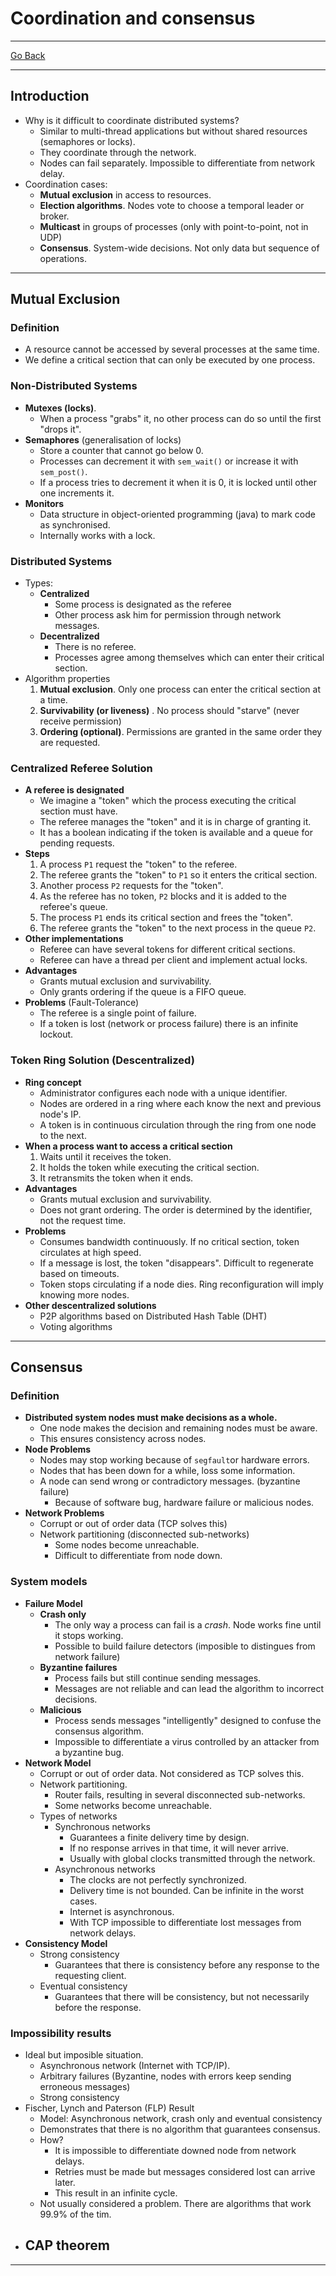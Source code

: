 # Coordination and consensus
---
[Go Back](../README.md)

---
## Introduction
- Why is it difficult to coordinate distributed systems?
	- Similar to multi-thread applications but without shared resources (semaphores or locks).
	- They coordinate through the network.
	- Nodes can fail separately. Impossible to differentiate from network delay.
- Coordination cases:
	- **Mutual exclusion** in access to resources.
	- **Election algorithms**. Nodes vote to choose a temporal leader or broker.
	- **Multicast** in groups of processes (only with point-to-point, not in UDP)
	- **Consensus**. System-wide decisions. Not only data but sequence of operations.
---
## Mutual Exclusion
### Definition
- A resource cannot be accessed by several processes at the same time.
- We define a critical section that can only be executed by one process.
### Non-Distributed Systems
- **Mutexes (locks)**.
	- When a process "grabs" it, no other process can do so until the first "drops it".
- **Semaphores** (generalisation of locks)
	- Store a counter that cannot go below 0.
	- Processes can decrement it with `sem_wait()` or increase it with `sem_post()`.
	- If a process tries to decrement it when it is 0, it is locked until other one increments it.
- **Monitors**
	- Data structure in object-oriented programming (java) to mark code as synchronised.
	- Internally works with a lock.
### Distributed Systems
- Types:
	- **Centralized**
		- Some process is designated as the referee
		- Other process ask him for permission through network messages.
	- **Decentralized**
		- There is no referee.
		- Processes agree among themselves which can enter their critical section.
- Algorithm properties
	1. **Mutual exclusion**. Only one process can enter the critical section at a time.
	2. **Survivability (or liveness)** . No process should "starve" (never receive permission)
	3. **Ordering (optional)**. Permissions are granted in the same order they are requested.
### Centralized Referee Solution
- **A referee is designated**
	- We imagine a "token" which the process executing the critical section must have.
	- The referee manages the "token" and it is in charge of granting it.
	- It has a boolean indicating if the token is available and a queue for pending requests.
- **Steps**
	1. A process `P1` request the "token" to the referee.
	2. The referee grants the "token" to `P1` so it enters the critical section.
	3. Another process `P2` requests for the "token".
	4. As the referee has no token, `P2` blocks and it is added to the referee's queue.
	5. The process `P1` ends its critical section and frees the "token".
	6. The referee grants the "token" to the next process in the queue `P2`.
- **Other implementations**
	- Referee can have several tokens for different critical sections.
	- Referee can have a thread per client and implement actual locks.
- **Advantages**
	- Grants mutual exclusion and survivability.
	- Only grants ordering if the queue is a FIFO queue.
- **Problems** (Fault-Tolerance)
	- The referee is a single point of failure.
	- If a token is lost (network or process failure) there is an infinite lockout.
### Token Ring Solution (Descentralized)
- **Ring concept**
	- Administrator configures each node with a unique identifier.
	- Nodes are ordered in a ring where each know the next and previous node's IP.
	- A token is in continuous circulation through the ring from one node to the next.
- **When a process want to access a critical section**
	1. Waits until it receives the token.
	2. It holds the token while executing the critical section.
	3. It retransmits the token when it ends.
- **Advantages**
	- Grants mutual exclusion and survivability.
	- Does not grant ordering. The order is determined by the identifier, not the request time.
- **Problems**
	- Consumes bandwidth continuously. If no critical section, token circulates at high speed.
	- If a message is lost, the token "disappears". Difficult to regenerate based on timeouts.
	- Token stops circulating if a node dies. Ring reconfiguration will imply knowing more nodes.
- **Other descentralized solutions**
	- P2P algorithms based on Distributed Hash Table (DHT)
	- Voting algorithms
---
## Consensus
### Definition
- **Distributed system nodes must make decisions as a whole.**
	- One node makes the decision and remaining nodes must be aware.
	- This ensures consistency across nodes.
- **Node Problems**
	- Nodes may stop working because of `segfault`or hardware errors.
	- Nodes that has been down for a while, loss some information.
	- A node can send wrong or contradictory messages. (byzantine failure)
		- Because of software bug, hardware failure or malicious nodes.
- **Network Problems**
	- Corrupt or out of order data (TCP solves this)
	- Network partitioning (disconnected sub-networks)
		- Some nodes become unreachable.
		- Difficult to differentiate from node down.
### System models
- **Failure Model**
	- **Crash only**
		- The only way a process can fail is a _crash_. Node works fine until it stops working.
		- Possible to build failure detectors (imposible to distingues from network failure)
	- **Byzantine failures**
		- Process fails but still continue sending messages.
		- Messages are not reliable and can lead the algorithm to incorrect decisions.
	- **Malicious**
		- Process sends messages "intelligently" designed to confuse the consensus algorithm.
		- Impossible to differentiate a virus controlled by an attacker from a byzantine bug.
- **Network Model**
	- Corrupt or out of order data. Not considered as TCP solves this.
	- Network partitioning.
		- Router fails, resulting in several disconnected sub-networks.
		- Some networks become unreachable.
	- Types of networks
		- Synchronous networks
			- Guarantees a finite delivery time by design.
			- If no response arrives in that time, it will never arrive.
			- Usually with global clocks transmitted through the network.
		- Asynchronous networks
			- The clocks are not perfectly synchronized.
			- Delivery time is not bounded. Can be infinite in the worst cases.
			- Internet is asynchronous.
			- With TCP impossible to differentiate lost messages from network delays.
- **Consistency Model**
	- Strong consistency
		- Guarantees that there is consistency before any response to the requesting client.
	- Eventual consistency
		- Guarantees that there will be consistency, but not necessarily before the response.
### Impossibility results
- Ideal but imposible situation.
	- Asynchronous network (Internet with TCP/IP).
	- Arbitrary failures (Byzantine, nodes with errors keep sending erroneous messages)
	- Strong consistency
- Fischer, Lynch and Paterson (FLP) Result
	- Model: Asynchronous network, crash only and eventual consistency
	- Demonstrates that there is no algorithm that guarantees consensus.
	- How?
		- It is impossible to differentiate downed node from network delays.
		- Retries must be made but messages considered lost can arrive later.
		- This result in an infinite cycle.
	- Not usually considered a problem. There are algorithms that work 99.9% of the tim.
- **CAP theorem**
	- 
---